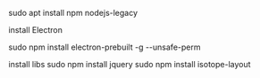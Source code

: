 

sudo apt install npm nodejs-legacy

install Electron

sudo npm install electron-prebuilt -g --unsafe-perm

install libs
sudo npm install jquery
sudo npm install isotope-layout